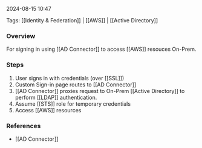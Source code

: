 
2024-08-15 10:47

Tags: [[Identity & Federation]] | [[AWS]] | [[Active Directory]] 

### Overview
For signing in using [[AD Connector]] to access [[AWS]] resouces On-Prem.

### Steps
1. User signs in with credentials (over [[SSL]])
2. Custom Sign-in page routes to [[AD Connector]]
3. [[AD Connector]] proxies request to On-Prem [[Active Directory]] to perform [[LDAP]] authentication.
4. Assume [[STS]] role for temporary credentials
5. Access [[AWS]] resources

### References
- [[AD Connector]]
